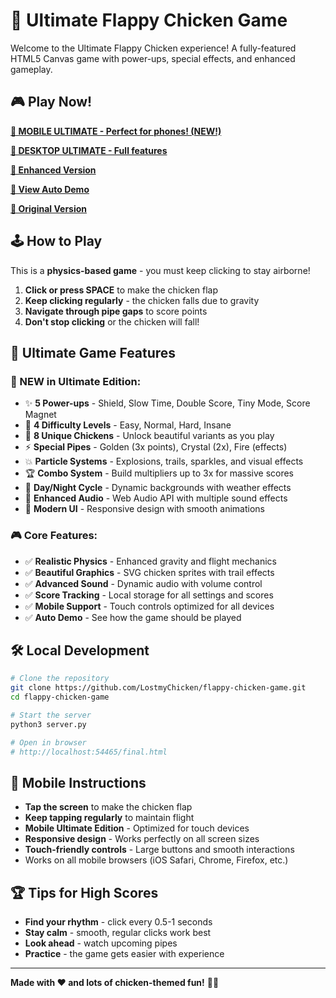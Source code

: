 # 🐔 Ultimate Flappy Chicken Game

Welcome to the Ultimate Flappy Chicken experience! A fully-featured HTML5 Canvas game with power-ups, special effects, and enhanced gameplay.

## 🎮 Play Now!

**[📱 MOBILE ULTIMATE - Perfect for phones! (NEW!)](ultimate-mobile.html)**

**[🚀 DESKTOP ULTIMATE - Full features](ultimate.html)**

**[🌟 Enhanced Version](final.html)**

**[🤖 View Auto Demo](working-demo.html)**

**[🎯 Original Version](index.html)**

## 🕹️ How to Play

This is a **physics-based game** - you must keep clicking to stay airborne!

1. **Click or press SPACE** to make the chicken flap
2. **Keep clicking regularly** - the chicken falls due to gravity
3. **Navigate through pipe gaps** to score points
4. **Don't stop clicking** or the chicken will fall!

## 🎯 Ultimate Game Features

### 🚀 NEW in Ultimate Edition:
- ✨ **5 Power-ups** - Shield, Slow Time, Double Score, Tiny Mode, Score Magnet
- 🌟 **4 Difficulty Levels** - Easy, Normal, Hard, Insane
- 🌈 **8 Unique Chickens** - Unlock beautiful variants as you play
- ⚡ **Special Pipes** - Golden (3x points), Crystal (2x), Fire (effects)
- 💥 **Particle Systems** - Explosions, trails, sparkles, and visual effects
- 🏆 **Combo System** - Build multipliers up to 3x for massive scores
- 🌙 **Day/Night Cycle** - Dynamic backgrounds with weather effects
- 🎵 **Enhanced Audio** - Web Audio API with multiple sound effects
- 📱 **Modern UI** - Responsive design with smooth animations

### 🎮 Core Features:
- ✅ **Realistic Physics** - Enhanced gravity and flight mechanics
- ✅ **Beautiful Graphics** - SVG chicken sprites with trail effects
- ✅ **Advanced Sound** - Dynamic audio with volume control
- ✅ **Score Tracking** - Local storage for all settings and scores
- ✅ **Mobile Support** - Touch controls optimized for all devices
- ✅ **Auto Demo** - See how the game should be played

## 🛠️ Local Development

```bash
# Clone the repository
git clone https://github.com/LostmyChicken/flappy-chicken-game.git
cd flappy-chicken-game

# Start the server
python3 server.py

# Open in browser
# http://localhost:54465/final.html
```

## 📱 Mobile Instructions

- **Tap the screen** to make the chicken flap
- **Keep tapping regularly** to maintain flight
- **Mobile Ultimate Edition** - Optimized for touch devices
- **Responsive design** - Works perfectly on all screen sizes
- **Touch-friendly controls** - Large buttons and smooth interactions
- Works on all mobile browsers (iOS Safari, Chrome, Firefox, etc.)

## 🏆 Tips for High Scores

- **Find your rhythm** - click every 0.5-1 seconds
- **Stay calm** - smooth, regular clicks work best
- **Look ahead** - watch upcoming pipes
- **Practice** - the game gets easier with experience

---

**Made with ❤️ and lots of chicken-themed fun!** 🐔✨